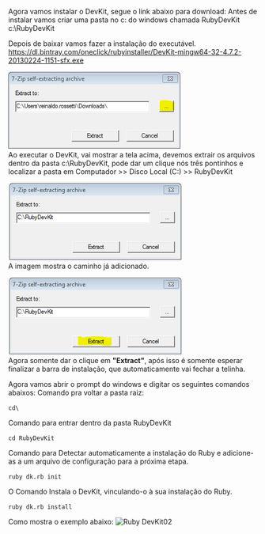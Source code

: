 
Agora vamos instalar o DevKit, segue o link abaixo para download:
Antes de instalar vamos criar uma pasta no c: do windows chamada RubyDevKit
c:\RubyDevKit

Depois de baixar vamos fazer a instalação do executável.<br>
https://dl.bintray.com/oneclick/rubyinstaller/DevKit-mingw64-32-4.7.2-20130224-1151-sfx.exe

![Ruby DevKit00](https://github.com/reinaldorossetti/ProjetoModeloWatir/blob/master/imgs/ruby06_devkit.PNG)<br>
Ao executar o DevKit, vai mostrar a tela acima, devemos extrair os arquivos dentro da pasta c:\RubyDevKit, pode dar um clique nós três pontinhos e localizar a pasta em Computador >> Disco Local (C:) >> RubyDevKit

![Ruby DevKit01](https://github.com/reinaldorossetti/ProjetoModeloWatir/blob/master/imgs/ruby06_devkit01.PNG)<br>
A imagem mostra o caminho já adicionado.

![Ruby DevKit02](https://github.com/reinaldorossetti/ProjetoModeloWatir/blob/master/imgs/ruby06_devkit02.PNG)<br>
Agora somente dar o clique em **"Extract"**, após isso é somente esperar finalizar a barra de instalação, que automaticamente vai fechar a telinha.


Agora vamos abrir o prompt do windows e digitar os seguintes comandos abaixos:
Comando pra voltar a pasta raiz:
```prompt
cd\
```
Comando para entrar dentro da pasta RubyDevKit
```prompt
cd RubyDevKit
```
Comando para Detectar automaticamente a instalação do Ruby e adicione-as a um arquivo de configuração para a próxima etapa.
```prompt
ruby dk.rb init
```
O Comando Instala o DevKit, vinculando-o à sua instalação do Ruby.
```prompt
ruby dk.rb install
```
Como mostra o exemplo abaixo:
![Ruby DevKit02](https://github.com/reinaldorossetti/ProjetoModeloWatir/blob/master/imgs/prompt.PNG)<br>
